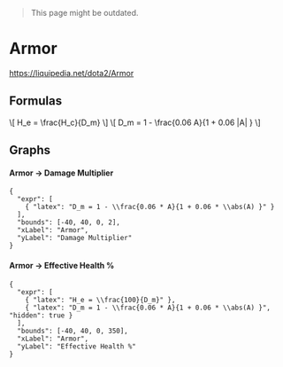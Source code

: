 > This page might be outdated.

# Armor

<https://liquipedia.net/dota2/Armor>

## Formulas

\\[ H_e = \frac{H_c}{D_m} \\]
\\[ D_m = 1 - \frac{0.06 A}{1 + 0.06 |A| } \\]

## Graphs

#### Armor -> Damage Multiplier

```desmos
{
  "expr": [
    { "latex": "D_m = 1 - \\frac{0.06 * A}{1 + 0.06 * \\abs(A) }" }
  ],
  "bounds": [-40, 40, 0, 2],
  "xLabel": "Armor",
  "yLabel": "Damage Multiplier"
}
```

#### Armor -> Effective Health %

```desmos
{
  "expr": [
    { "latex": "H_e = \\frac{100}{D_m}" },
    { "latex": "D_m = 1 - \\frac{0.06 * A}{1 + 0.06 * \\abs(A) }", "hidden": true }
  ],
  "bounds": [-40, 40, 0, 350],
  "xLabel": "Armor",
  "yLabel": "Effective Health %"
}
```
